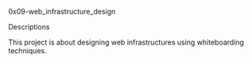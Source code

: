 0x09-web_infrastructure_design

Descriptions

This project is about designing web infrastructures using whiteboarding techniques.
